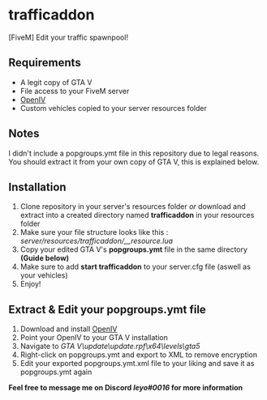 # trafficaddon
[FiveM] Edit your traffic spawnpool!

## Requirements
* A legit copy of GTA V
* File access to your FiveM server
* [OpenIV](https://openiv.com)
* Custom vehicles copied to your server resources folder

## Notes
I didn't include a popgroups.ymt file in this repository due to legal reasons.
You should extract it from your own copy of GTA V, this is explained below.

## Installation
1. Clone repository in your server's resources folder *or* download and extract into a created directory named **trafficaddon** in your resources folder
2. Make sure your file structure looks like this : *server/resources/trafficaddon/__resource.lua*
3. Copy your edited GTA V's **popgroups.ymt** file in the same directory **(Guide below)**
4. Make sure to add **start trafficaddon** to your server.cfg file (aswell as your vehicles)
5. Enjoy!

## Extract & Edit your popgroups.ymt file
1. Download and install [OpenIV](https://openiv.com)
2. Point your OpenIV to your GTA V installation
3. Navigate to *GTA V\update\update.rpf\x64\levels\gta5*
4. Right-click on popgroups.ymt and export to XML to remove encryption
5. Edit your exported popgroups.ymt.xml file to your liking and save it as popgroups.ymt again

**Feel free to message me on Discord *leyo#0016* for more information**
